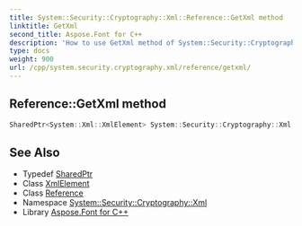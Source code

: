 ```yaml
---
title: System::Security::Cryptography::Xml::Reference::GetXml method
linktitle: GetXml
second_title: Aspose.Font for C++
description: 'How to use GetXml method of System::Security::Cryptography::Xml::Reference class in C++.'
type: docs
weight: 900
url: /cpp/system.security.cryptography.xml/reference/getxml/
---
```

## Reference::GetXml method




```cpp
SharedPtr<System::Xml::XmlElement> System::Security::Cryptography::Xml::Reference::GetXml()
```

## See Also

* Typedef [SharedPtr](../../../system/sharedptr/)
* Class [XmlElement](../../../system.xml/xmlelement/)
* Class [Reference](../)
* Namespace [System::Security::Cryptography::Xml](../../)
* Library [Aspose.Font for C++](../../../)
